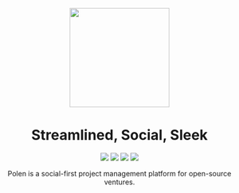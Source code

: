 
<p align="center">
<img src="https://pbs.twimg.com/profile_images/1459583531265368065/6EbJzRO4_400x400.jpg" style="height: 200px; width: 200px;" />
</p>

<h1 align="center">Streamlined, Social, Sleek</h1>

<p align="center">
<img src="https://img.shields.io/tokei/lines/github/polenhq/polen?color=%23FFFFFF&label=Lines%20Of%20Code&style=flat" />
<img src="https://img.shields.io/discord/867469144861048832?style=flat&label=Discord&color=%234C53FF" />
<img src="https://img.shields.io/github/license/polenhq/polen?color=%237B4CFF&style=flat" />
<img src="https://img.shields.io/github/languages/top/polenhq/polen?color=%23E2B864" />
</p>

<p align="center">Polen is a social-first project management platform for open-source ventures.</p>


